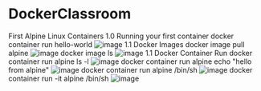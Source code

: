 # DockerClassroom
First Alpine Linux Containers
1.0 Running your first container
docker container run hello-world
![image](https://github.com/user-attachments/assets/5d8e022a-d033-44f0-afe6-8e66939f7ee9)
1.1 Docker Images
docker image pull alpine
![image](https://github.com/user-attachments/assets/ab5ca033-6dfa-4fd6-a5c0-7d7bb4d5286e)
docker image ls
![image](https://github.com/user-attachments/assets/e2ecb5cb-3c58-44d4-be2f-a842d8eebdb4)
1.1 Docker Container Run
docker container run alpine ls -l
![image](https://github.com/user-attachments/assets/a43798ec-85d2-4255-b257-84da894c8f2e)
docker container run alpine echo "hello from alpine"
![image](https://github.com/user-attachments/assets/50026a8d-b5e6-4a7d-9e8d-de0a271f18fc)
docker container run alpine /bin/sh
![image](https://github.com/user-attachments/assets/28db9cb3-edf5-4567-aba9-5d5db2d3b002)
 docker container run -it alpine /bin/sh
 ![image](https://github.com/user-attachments/assets/f2423820-9c45-4f96-88e6-745412978653)






